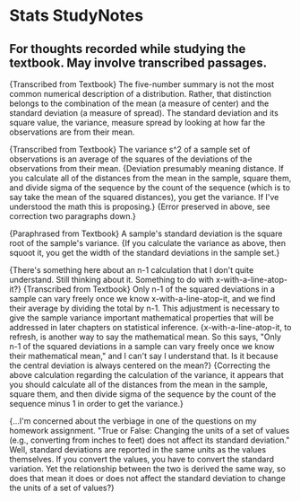 # Stats StudyNotes

For thoughts recorded while studying the textbook.  May involve transcribed passages.
---

{Transcribed from Textbook}
The five-number summary is not the most common numerical description of a distribution. Rather, that distinction belongs to the combination of the mean (a measure of center) and the standard deviation (a measure of spread). The standard deviation and its square value, the variance, measure spread by looking at how far the observations are from their mean.

{Transcribed from Textbook}
The variance s^2 of a sample set of observations is an average of the squares of the deviations of the observations from their mean.
{Deviation presumably meaning distance.  If you calculate all of the distances from the mean in the sample, square them, and divide sigma of the sequence by the count of the sequence (which is to say take the mean of the squared distances), you get the variance.  If I've understood the math this is proposing.}
{Error preserved in above, see correction two paragraphs down.}

{Paraphrased from Textbook}
A sample's standard deviation is the square root of the sample's variance.
{If you calculate the variance as above, then squoot it, you get the width of the standard deviations in the sample set.}

{There's something here about an n-1 calculation that I don't quite understand.  Still thinking about it.  Something to do with x-with-a-line-atop-it?}
{Transcribed from Textbook}
Only n-1 of the squared deviations in a sample can vary freely once we know x-with-a-line-atop-it, and we find their average by dividing the total by n-1.  This adjustment is necessary to give the sample variance important mathematical properties that will be addressed in later chapters on statistical inference.
{x-with-a-line-atop-it, to refresh, is another way to say the mathematical mean.  So this says, "Only n-1 of the squared deviations in a sample can vary freely once we know their mathematical mean," and I can't say I understand that.  Is it because the central deviation is always centered on the mean?}
{Correcting the above calculation regarding the calculation of the variance, it appears that you should calculate all of the distances from the mean in the sample, square them, and then divide sigma of the sequence by the count of the sequence minus 1 in order to get the variance.}

{...I'm concerned about the verbiage in one of the questions on my homework assignment.  "True or False: Changing the units of a set of values (e.g., converting from inches to feet) does not affect its standard deviation."  Well, standard deviations are reported in the same units as the values themselves.  If you convert the values, you have to convert the standard variation.  Yet the relationship between the two is derived the same way, so does that mean it does or does not affect the standard deviation to change the units of a set of values?}